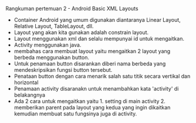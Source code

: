 Rangkuman pertemuan 2 - Android Basic XML Layouts

- Container Android yang umum digunakan diantaranya Linear Layout, Relative Layout, TableLayout, dll.
- Layout yang akan kita gunakan adalah constrain layout.
- Layout menggunakan xml dan selalu mempunyai id untuk mengaitkan.
- Activity menggunakan java.
- membahas cara membuat layout yaitu mengaitkan 2 layout yang berbeda menggunakan button. 
- Untuk penamaan button disarankan diberi nama berbeda yang mendeskripsikan fungsi button tersebut.
- Penataan button dengan cara menarik salah satu titik secara vertikal dan horizontal
- Penamaan activity disaranakn untuk menambahkan kata 'activity' di belakangnya
- Ada 2 cara untuk mengaitkan yaitu 1. setting di main activity 2. memberikan parent pada layout yang kedua yang ingin dikaitkan kemudian membuat satu fungsinya juga di activity.
